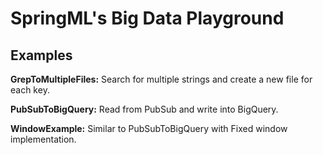 # SpringML's Big Data Playground

## Examples
**GrepToMultipleFiles:**
Search for multiple strings and create a new file for each key. 

**PubSubToBigQuery:**
Read from PubSub and write into BigQuery.

**WindowExample:**
Similar to PubSubToBigQuery with Fixed window implementation. 